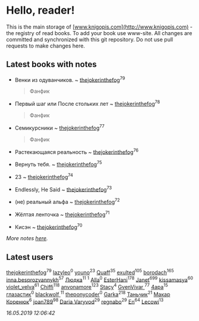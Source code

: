 # Hello, reader!
This is the main storage of [www.knigopis.com](http://www.knigopis.com) - the registry of read books.
To add your book use www-site. All changes are committed and synchronized with this git repository.
Do not use pull requests to make changes here.


## Latest books with notes
* Венки из одуванчиков. ~ [thejokerinthefog](users/317/317244423-vkontakte)<sup>79</sup>
    > Фанфик

* Первый шаг или После стольких лет ~ [thejokerinthefog](users/317/317244423-vkontakte)<sup>78</sup>
    > Фанфик

* Семикурсники ~ [thejokerinthefog](users/317/317244423-vkontakte)<sup>77</sup>
    > Фанфик

* Растекающаяся реальность ~ [thejokerinthefog](users/317/317244423-vkontakte)<sup>76</sup>

* Вернуть тебя. ~ [thejokerinthefog](users/317/317244423-vkontakte)<sup>75</sup>

* 23 ~ [thejokerinthefog](users/317/317244423-vkontakte)<sup>74</sup>

* Endlessly, He Said ~ [thejokerinthefog](users/317/317244423-vkontakte)<sup>73</sup>

* (не) реальный альфа ~ [thejokerinthefog](users/317/317244423-vkontakte)<sup>72</sup>

* Жёлтая ленточка ~ [thejokerinthefog](users/317/317244423-vkontakte)<sup>71</sup>

* Кисэн ~ [thejokerinthefog](users/317/317244423-vkontakte)<sup>70</sup>


_More notes [here](latest_books_with_notes.md)._


## Latest users
[thejokerinthefog](users/317/317244423-vkontakte)<sup>79</sup> 
[lazyleo](users/116/116845519572391639637-google)<sup>0</sup> 
[youno](users/302/302928912-vkontakte)<sup>23</sup> 
[Quaff](users/122/12267158-vkontakte)<sup>35</sup> 
[exulted](users/100/100599204551896265722-google)<sup>105</sup> 
[borodach](users/157/15706320-vkontakte)<sup>165</sup> 
[inna.besprozvannykh](users/733/73323849-yandex)<sup>57</sup> 
[Людка](users/111/111038749-vkontakte)<sup>11</sup> 
[](users/114/114792281744850455512-google)<sup>1</sup> 
[Alla](users/103/103352250712959229257-google)<sup>0</sup> 
[EsterHani](users/305/30558181-vkontakte)<sup>178</sup> 
[Janet](users/108/108113656204404967440-google)<sup>699</sup> 
[kissamasya](users/684/68439978-vkontakte)<sup>60</sup> 
[violet_velva](users/116/116961712580551399099-google)<sup>61</sup> 
[Chiffi](users/105/105831994080785626680-google)<sup>118</sup> 
[anvonamore](users/595/5957175-vkontakte)<sup>123</sup> 
[Stacy](users/309/30902475-vkontakte)<sup>4</sup> 
[GvenVivar ](users/158/158266434925901-facebook)<sup>77</sup> 
[4apa](users/117/117392596378069249667-google)<sup>15</sup> 
[глазастик](users/115/115257673890455357280-google)<sup>0</sup> 
[blackwolf ](users/236/236639644-vkontakte)<sup>11</sup> 
[theponycoder](users/195/195144442-vkontakte)<sup>0</sup> 
[Garka](users/115/115753719718250012620-google)<sup>218</sup> 
[Таньчик](users/209/2096581563762610-facebook)<sup>21</sup> 
[Макар Коренюк](users/126/126368737-vkontakte)<sup>6</sup> 
[joan789](users/240/2401650-vkontakte)<sup>98</sup> 
[Daria Varyvod](users/829/829893410524253-facebook)<sup>29</sup> 
[regnabo](users/870/870059322-yandex)<sup>29</sup> 
[En](users/333/333646551-vkontakte)<sup>64</sup> 
[Lecowi](users/521/521873425-vkontakte)<sup>13</sup> 


_16.05.2019 12:06:42_
